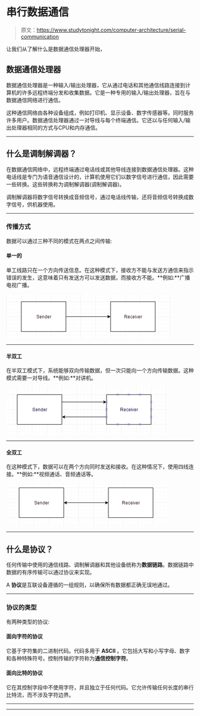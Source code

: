 # 串行数据通信

> 原文：<https://www.studytonight.com/computer-architecture/serial-communication>

让我们从了解什么是数据通信处理器开始，

## 数据通信处理器

数据通信处理器是一种输入/输出处理器，它从通过电话和其他通信线路连接到计算机的许多远程终端分发和收集数据。它是一种专用的输入/输出处理器，旨在与数据通信网络进行通信。

这种通信网络由各种设备组成，例如打印机、显示设备、数字传感器等。同时服务许多用户。数据通信处理器通过一对导线与每个终端通信。它还以与任何输入/输出处理器相同的方式与CPU和内存通信。

* * *

## 什么是调制解调器？

在数据通信网络中，远程终端通过电话线或其他导线连接到数据通信处理器。这种电话线是专门为语音通信设计的，计算机使用它们以数字信号进行通信，因此需要一些转换。这些转换称为调制解调器(调制解调器)。

调制解调器将数字信号转换成音频信号，通过电话线传输，还将音频信号转换成数字信号，供机器使用。

* * *

### 传播方式

数据可以通过三种不同的模式在两点之间传输:

#### 单一的

单工线路只在一个方向传送信息。在这种模式下，接收方不能与发送方通信来指示错误的发生，这意味着只有发送方可以发送数据，而接收方不能。**例如:**广播电视广播。

![Simplex mode of transmission](img/eacec9c0edfef325dfcd28a9d1d571d5.png)

* * *

#### 半双工

在半双工模式下，系统能够双向传输数据，但一次只能向一个方向传输数据。这种模式需要一对导线。**例如:**对讲机。

![Half Duplex mode of transmission](img/c85de81d36aed2c5fa06a25239cddd74.png)

* * *

#### 全双工

在这种模式下，数据可以在两个方向同时发送和接收。在这种情况下，使用四线连接。**例如:**视频通话、音频通话等。

![Full Duplex mode of transmission](img/ff8ceebcb8eab24cc5ee534fbca08057.png)

* * *

## 什么是协议？

任何传输中使用的通信线路、调制解调器和其他设备统称为**数据链路**。数据链路中数据的有序传输可以通过协议来实现。

A **协议**是互联设备遵循的一组规则，以确保所有数据都正确无误地通过。

* * *

### 协议的类型

有两种类型的协议:

#### 面向字符的协议

它基于字符集的二进制代码。代码多用于 **ASCII** 。它包括大写和小写字母、数字和各种特殊符号。控制传输的字符称为**通信控制字符**。

#### 面向比特的协议

它在其控制字段中不使用字符，并且独立于任何代码。它允许传输任何长度的串行比特流，而不涉及字符边界。

* * *

* * *